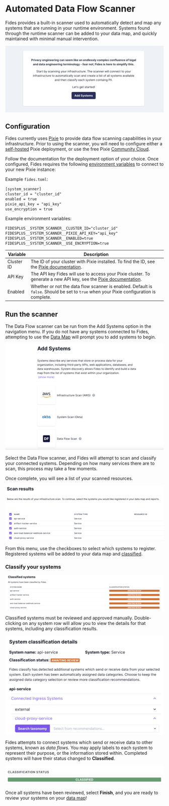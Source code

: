 # Automated Data Flow Scanner

Fides provides a built-in scanner used to automatically detect and map any systems that are running in your runtime environment. Systems found through the runtime scanner can be added to your data map, and quickly maintained with minimal manual intervention.

![Data Flow Scanner](../../public/assets/img/enterprise/system_scanner.png)

## Configuration 
Fides currently uses [Pixie](https://docs.px.dev/) to provide data flow scanning capabilities in your infrastructure. Prior to using the scanner, you will need to configure either a [self-hosted](https://docs.px.dev/installing-pixie/install-guides/self-hosted-pixie/) Pixie deployment, or use the free Pixie [Community Cloud](./https://docs.px.dev/installing-pixie/install-guides/community-cloud-for-pixie/). 

Follow the documentation for the deployment option of your choice. Once configured, Fides requires the following [environment variables](../fides/installation/configuration) to connect to your new Pixie instance:

Example `fides.toml`: 
```
[system_scanner]
cluster_id = "cluster_id"
enabled = true
pixie_api_key = "api_key"
use_encryption = true
```

Example environment variables: 
```
FIDESPLUS__SYSTEM_SCANNER__CLUSTER_ID="cluster_id"
FIDESPLUS__SYSTEM_SCANNER__PIXIE_API_KEY="api_key"
FIDESPLUS__SYSTEM_SCANNER__ENABLED=true
FIDESPLUS__SYSTEM_SCANNER__USE_ENCRYPTION=true
```
| Variable | Description |
| ---- | ---- |
| Cluster ID | The ID of your cluster with Pixie installed. To find the ID, see the [Pixie documentation](https://docs.px.dev/reference/admin/cluster-id/). |
| API Key | The API key Fides will use to access your Pixie cluster. To generate a new API key, see the [Pixie documentation](https://docs.px.dev/reference/admin/api-keys). |
| Enabled | Whether or not the data flow scanner is enabled. Default is `false`. Should be set to `true` when your Pixie configuration is complete. |

## Run the scanner
The Data Flow scanner can be run from the Add Systems option in the navigation menu. If you do not have any systems connected to Fides, attempting to use the [Data Map](./datamaps) will prompt you to add systems to begin.

![Data Flow Scanner](../../public/assets/img/enterprise/system_scanner_df.png)

Select the Data Flow scanner, and Fides will attempt to scan and classify your connected systems. Depending on how many services there are to scan, this process may take a few moments. 

Once complete, you will see a list of your scanned resources.

![Data Flow Scanner](../../public/assets/img/enterprise/system_scanner_results.png)

From this menu, use the checkboxes to select which systems to register. Registered systems will be added to your data map and [classified](./classifier).

### Classify your systems
![Data Flow Scanner](../../public/assets/img/enterprise/system_scanner_classified.png)

Classified systems must be reviewed and approved manually. Double-clicking on any system row will allow you to view the details for that systems, including any classification results.

![Data Flow Scanner](../../public/assets/img/enterprise/system_scanner_details.png)

Fides attempts to connect systems which send or receive data to other systems, known as *data flows.* You may apply labels to each system to represent their purpose, or the information stored within. Completed systems will have their status changed to **Classified**.

![Data Flow Scanner](../../public/assets/img/enterprise/system_scanner_complete.png)

Once all systems have been reviewed, select **Finish**, and you are ready to review your systems on your [data map](./datamaps)!